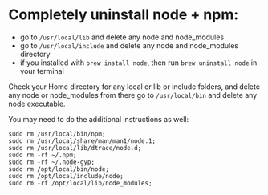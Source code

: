 # Completely uninstall node + npm:

* go to `/usr/local/lib` and delete any node and node_modules
* go to `/usr/local/include` and delete any node and node_modules directory
* if you installed with `brew install node`, then run `brew uninstall node` in your terminal

Check your Home directory for any local or lib or include folders, and delete any node or node_modules from there
go to `/usr/local/bin` and delete any node executable.

You may need to do the additional instructions as well:

```shell
sudo rm /usr/local/bin/npm;
sudo rm /usr/local/share/man/man1/node.1;
sudo rm /usr/local/lib/dtrace/node.d;
sudo rm -rf ~/.npm;
sudo rm -rf ~/.node-gyp;
sudo rm /opt/local/bin/node;
sudo rm /opt/local/include/node;
sudo rm -rf /opt/local/lib/node_modules;
```
